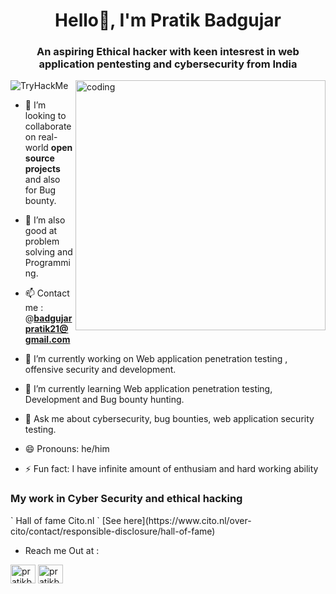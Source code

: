 <h1 align="center">Hello👋, I'm Pratik Badgujar</h1>

<h3 align="center">An aspiring Ethical hacker with keen intesrest in web application pentesting and cybersecurity from India</h3>

<img src="https://tryhackme-badges.s3.amazonaws.com/Kaligone.png" alt="TryHackMe">

<img align="right" alt="coding" width="400" src="https://user-images.githubusercontent.com/55389276/140866485-8fb1c876-9a8f-4d6a-98dc-08c4981eaf70.gif">

- 🤝 I’m looking to collaborate on real-world **open source projects** and also for Bug bounty.
- 🤫 I’m also good at problem solving and Programming.

- 📫 Contact me :  @**badgujarpratik21@gmail.com**

- 🔭 I’m currently working on Web application penetration testing , offensive security and development.
- 🌱 I’m currently learning Web application penetration testing, Development and Bug bounty hunting.
- 💬 Ask me about cybersecurity, bug bounties, web application security testing.
- 😄 Pronouns: he/him
- ⚡ Fun fact: I have infinite amount of enthusiam and hard working ability

<h3>My work in Cyber Security and ethical hacking </h3>
` Hall of fame Cito.nl `
[See here](https://www.cito.nl/over-cito/contact/responsible-disclosure/hall-of-fame) 


- Reach me Out at :
<p align="left">
<a href="https://twitter.com/Pratik02233543?t=8relQojUnLdYXpnn3V-pvQ&s=09" target="blank"><img align="center" src="https://raw.githubusercontent.com/rahuldkjain/github-profile-readme-generator/master/src/images/icons/Social/twitter.svg" alt="pratikbadgujar" height="30" width="40" /></a>
<a href=" https://www.linkedin.com/in/pratik-badgujar-277a841b0" target="blank"><img align="center" src="https://raw.githubusercontent.com/rahuldkjain/github-profile-readme-generator/master/src/images/icons/Social/linked-in-alt.svg" alt="pratikbadgujar" height="30" width="40" /></a>
</p>

